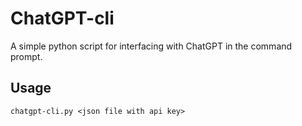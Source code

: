 # ChatGPT-cli
A simple python script for interfacing with ChatGPT in the command prompt.

## Usage
```chatgpt-cli.py <json file with api key>```

